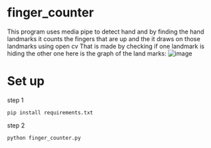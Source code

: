 # finger_counter
This program uses media pipe to detect hand and by finding the hand landmarks it counts the fingers that are up
and the it draws on those landmarks using open cv
That is made by checking if one landmark is hiding the other one here is the graph of the land marks:
![image](https://user-images.githubusercontent.com/89646772/131137343-1eae4e42-63ba-4244-a295-0eda387859a9.png)
# Set up
step 1

```pip install requirements.txt```

step 2 

```python finger_counter.py```



